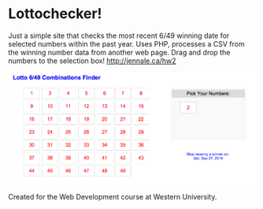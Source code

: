Lottochecker!
==========

Just a simple site that checks the most recent 6/49 winning date for selected numbers within the past year.
Uses PHP, processes a CSV from the winning number data from another web page. Drag and drop the numbers to the selection box!
http://jennale.ca/hw2

![Lottochecker!](https://raw.githubusercontent.com/jennale/Lottocheck/master/images/screenshot.png)

Created for the Web Development course at Western University.
